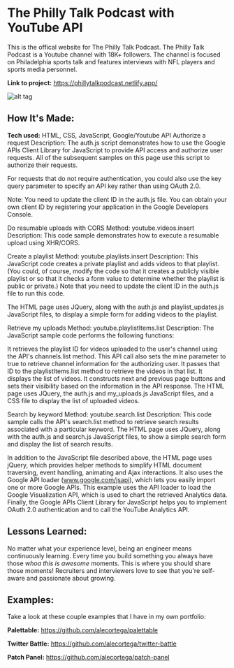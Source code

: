# The Philly Talk Podcast with YouTube API
This is the offical website for The Philly Talk Podcast. The Philly Talk Podcast is a Youtube channel with 18K+ followers. The channel is focused on Philadelphia sports talk and features interviews with NFL players and sports media personnel. 

**Link to project:** https://phillytalkpodcast.netlify.app/

![alt tag](https://user-images.githubusercontent.com/47239035/156244083-f0deaedc-904b-4f9f-a6da-40b076d3ca34.png)

## How It's Made:

**Tech used:** HTML, CSS, JavaScript, Google/Youtube API
Authorize a request
Description: The auth.js script demonstrates how to use the Google APIs Client Library for JavaScript to provide API access and authorize user requests. All of the subsequent samples on this page use this script to authorize their requests.

For requests that do not require authentication, you could also use the key query parameter to specify an API key rather than using OAuth 2.0.

Note: You need to update the client ID in the auth.js file. You can obtain your own client ID by registering your application in the Google Developers Console.

Do resumable uploads with CORS
Method: youtube.videos.insert Description: This code sample demonstrates how to execute a resumable upload using XHR/CORS.

Create a playlist
Method: youtube.playlists.insert
Description: This JavaScript code creates a private playlist and adds videos to that playlist. (You could, of course, modify the code so that it creates a publicly visible playlist or so that it checks a form value to determine whether the playlist is public or private.) Note that you need to update the client ID in the auth.js file to run this code.

The HTML page uses JQuery, along with the auth.js and playlist_updates.js JavaScript files, to display a simple form for adding videos to the playlist.

Retrieve my uploads
Method: youtube.playlistItems.list
Description: The JavaScript sample code performs the following functions:

It retrieves the playlist ID for videos uploaded to the user's channel using the API's channels.list method. This API call also sets the mine parameter to true to retrieve channel information for the authorizing user.
It passes that ID to the playlistItems.list method to retrieve the videos in that list.
It displays the list of videos.
It constructs next and previous page buttons and sets their visibility based on the information in the API response.
The HTML page uses JQuery, the auth.js and my_uploads.js JavaScript files, and a CSS file to display the list of uploaded videos.

Search by keyword
Method: youtube.search.list
Description: This code sample calls the API's search.list method to retrieve search results associated with a particular keyword. The HTML page uses JQuery, along with the auth.js and search.js JavaScript files, to show a simple search form and display the list of search results.

In addition to the JavaScript file described above, the HTML page uses jQuery, which provides helper methods to simplify HTML document traversing, event handling, animating and Ajax interactions. It also uses the Google API loader (www.google.com/jsapi), which lets you easily import one or more Google APIs. This example uses the API loader to load the Google Visualization API, which is used to chart the retrieved Analytics data. Finally, the Google APIs Client Library for JavaScript helps you to implement OAuth 2.0 authentication and to call the YouTube Analytics API.


## Lessons Learned:

No matter what your experience level, being an engineer means continuously learning. Every time you build something you always have those *whoa this is awesome* moments. This is where you should share those moments! Recruiters and interviewers love to see that you're self-aware and passionate about growing.

## Examples:
Take a look at these couple examples that I have in my own portfolio:

**Palettable:** https://github.com/alecortega/palettable

**Twitter Battle:** https://github.com/alecortega/twitter-battle

**Patch Panel:** https://github.com/alecortega/patch-panel



